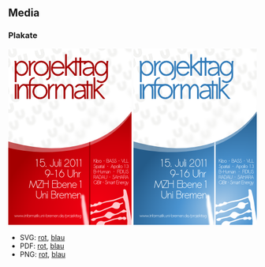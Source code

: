 ## Media

### Plakate

![Plakat in rot](assets/img/plakat-rot.png) ![Plakat in blau](assets/img/plakat-blau.png)

- SVG: [rot](assets/media/plakat-rot.svg), [blau](assets/media/plakat-blau.svg)
- PDF: [rot](assets/media/plakat-rot.pdf), [blau](assets/media/plakat-blau.pdf)
- PNG: [rot](assets/media/plakat-rot.png), [blau](assets/media/plakat-blau.png)

